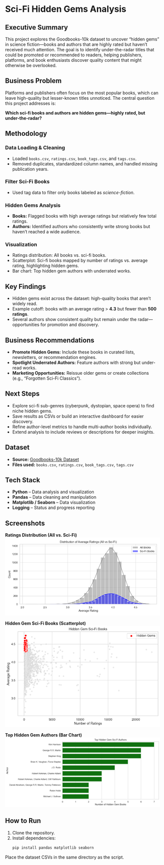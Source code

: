 # Sci-Fi Hidden Gems Analysis

## Executive Summary
This project explores the Goodbooks-10k dataset to uncover “hidden gems” in science fiction—books and authors that are highly rated but haven’t received much attention. The goal is to identify under-the-radar titles that could be promoted or recommended to readers, helping publishers, platforms, and book enthusiasts discover quality content that might otherwise be overlooked.

## Business Problem
Platforms and publishers often focus on the most popular books, which can leave high-quality but lesser-known titles unnoticed. The central question this project addresses is:

**Which sci-fi books and authors are hidden gems—highly rated, but under-the-radar?**

## Methodology
### Data Loading & Cleaning
- Loaded `books.csv`, `ratings.csv`, `book_tags.csv`, and `tags.csv`.  
- Removed duplicates, standardized column names, and handled missing publication years.  

### Filter Sci-Fi Books
- Used tag data to filter only books labeled as *science-fiction*.  

### Hidden Gems Analysis
- **Books:** Flagged books with high average ratings but relatively few total ratings.  
- **Authors:** Identified authors who consistently write strong books but haven’t reached a wide audience.  

### Visualization
- Ratings distribution: All books vs. sci-fi books.  
- Scatterplot: Sci-fi books mapped by number of ratings vs. average rating, highlighting hidden gems.  
- Bar chart: Top hidden gem authors with underrated works.  

## Key Findings
- Hidden gems exist across the dataset: high-quality books that aren’t widely read.  
- Example cutoff: books with an average rating > **4.3** but fewer than **500 ratings**.  
- Several authors show consistent quality but remain under the radar—opportunities for promotion and discovery.  

## Business Recommendations
- **Promote Hidden Gems:** Include these books in curated lists, newsletters, or recommendation engines.  
- **Spotlight Underrated Authors:** Feature authors with strong but under-read works.  
- **Marketing Opportunities:** Reissue older gems or create collections (e.g., “Forgotten Sci-Fi Classics”).  

## Next Steps
- Explore sci-fi sub-genres (cyberpunk, dystopian, space opera) to find niche hidden gems.  
- Save results as CSVs or build an interactive dashboard for easier discovery.  
- Refine author-level metrics to handle multi-author books individually.  
- Extend analysis to include reviews or descriptions for deeper insights.  

## Dataset
- **Source:** [Goodbooks-10k Dataset](https://github.com/zygmuntz/goodbooks-10k)  
- **Files used:** `books.csv`, `ratings.csv`, `book_tags.csv`, `tags.csv`  

## Tech Stack
- **Python** – Data analysis and visualization  
- **Pandas** – Data cleaning and manipulation  
- **Matplotlib / Seaborn** – Data visualization  
- **Logging** – Status and progress reporting  

## Screenshots
**Ratings Distribution (All vs. Sci-Fi)**  
![Ratings Distribution](ratings_distribution.png)

**Hidden Gem Sci-Fi Books (Scatterplot)**  
![Hidden Gem Books](hidden_gem_book.png)

**Top Hidden Gem Authors (Bar Chart)**  
![Hidden Gem Authors](hidden_gem_author.png)

## How to Run
1. Clone the repository.  
2. Install dependencies:  
   ```bash
   pip install pandas matplotlib seaborn
Place the dataset CSVs in the same directory as the script.


